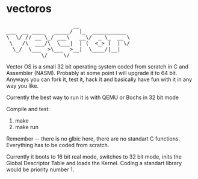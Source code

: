 # vectoros
<pre>
                     __
___  __ ____   _____/  |_  ___________
\  \/ // __ \_/ ___\   __\/  _ \_  __ \
 \   /\  ___/\  \___|  | (  <_> )  | \/
  \_/  \___  >\___  >__|  \____/|__|
           \/     \/
</pre>

Vector OS is a small 32 bit operating system coded from scratch in C and Assembler (NASM).
Probably at some point I will upgrade it to 64 bit.
Anyways you can fork it, test it, hack it and basically have fun with it in any way you like.

Currently the best way to run it is with QEMU or Bochs in 32 bit mode

Compile and test:
1. make
2. make run


Remember -- there is no glbic here, there are no standart C functions.
Everything has to be coded from scratch.

Currently it boots to 16 bit real mode, switches to 32 bit mode, inits the Global Descriptor Table and loads the Kernel.
Coding a standart library would be priority number 1.
